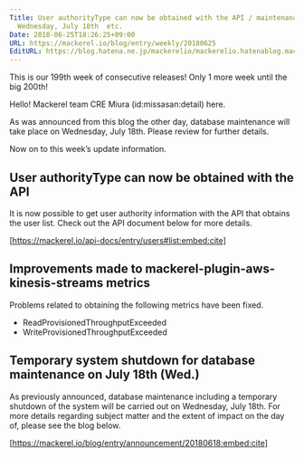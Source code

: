 ```yaml
---
Title: User authorityType can now be obtained with the API / maintenance notice for
  Wednesday, July 18th  etc.
Date: 2018-06-25T18:26:25+09:00
URL: https://mackerel.io/blog/entry/weekly/20180625
EditURL: https://blog.hatena.ne.jp/mackerelio/mackerelio.hatenablog.mackerel.io/atom/entry/17391345971657635163
---
```


This is our 199th week of consecutive releases! Only 1 more week until the big 200th!

Hello! Mackerel team CRE Miura (id:missasan:detail) here.

As was announced from this blog the other day, database maintenance will take place on Wednesday, July 18th. Please review for further details.

Now on to this week’s update information.

## User authorityType can now be obtained with the API

It is now possible to get user authority information with the API that obtains the user list. Check out the API document below for more details.

[https://mackerel.io/api-docs/entry/users#list:embed:cite]

## Improvements made to mackerel-plugin-aws-kinesis-streams metrics

Problems related to obtaining the following metrics have been fixed.

- ReadProvisionedThroughputExceeded
- WriteProvisionedThroughputExceeded

## Temporary system shutdown for database maintenance on July 18th (Wed.)

As previously announced, database maintenance including a temporary shutdown of the system will be carried out on Wednesday, July 18th. For more details regarding subject matter and the extent of impact on the day of, please see the blog below.

[https://mackerel.io/blog/entry/announcement/20180618:embed:cite]
